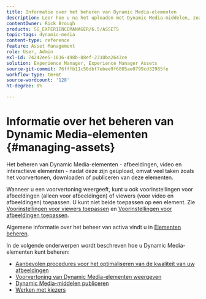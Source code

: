 ```yaml
---
title: Informatie over het beheren van Dynamic Media-elementen
description: Leer hoe u na het uploaden met Dynamic Media-middelen, zoals video's en afbeeldingen, werkt. U kunt elementen voorvertonen, downloaden of publiceren.
contentOwner: Rick Brough
products: SG_EXPERIENCEMANAGER/6.5/ASSETS
topic-tags: dynamic-media
content-type: reference
feature: Asset Management
role: User, Admin
exl-id: 74242ee5-1036-498b-88ef-2310ba2643ce
solution: Experience Manager, Experience Manager Assets
source-git-commit: 76fffb11c56dbf7ebee9f6805ae0799cd32985fe
workflow-type: tm+mt
source-wordcount: '128'
ht-degree: 0%

---
```


# Informatie over het beheren van Dynamic Media-elementen {#managing-assets}

Het beheren van Dynamic Media-elementen - afbeeldingen, video en interactieve elementen - nadat deze zijn geüpload, omvat veel taken zoals het voorvertonen, downloaden of publiceren van deze elementen.

Wanneer u een voorvertoning weergeeft, kunt u ook voorinstellingen voor afbeeldingen (alleen voor afbeeldingen) of viewers (voor video en afbeeldingen) toepassen. U kunt niet beide toepassen op een element. Zie [Voorinstellingen voor viewers toepassen](/help/assets/viewer-presets.md) en [Voorinstellingen voor afbeeldingen toepassen](/help/assets/image-sets.md).

Algemene informatie over het beheer van activa vindt u in [Elementen beheren](/help/assets/manage-assets.md).

In de volgende onderwerpen wordt beschreven hoe u Dynamic Media-elementen kunt beheren:

* [Aanbevolen procedures voor het optimaliseren van de kwaliteit van uw afbeeldingen](/help/assets/best-practices-for-optimizing-the-quality-of-your-images.md)
* [Voorvertoning van Dynamic Media-elementen weergeven](/help/assets/previewing-assets.md)
* [Dynamic Media-middelen publiceren](/help/assets/publishing-dynamicmedia-assets.md)
* [Werken met kiezers](/help/assets/working-with-selectors.md)
